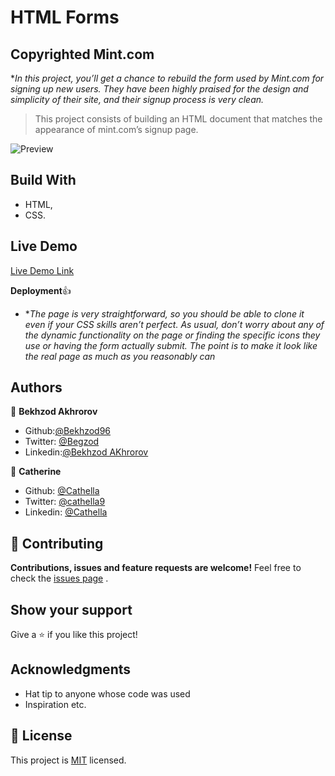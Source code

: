 # HTML Forms

## Copyrighted Mint.com

\*_In this project, you’ll get a chance to rebuild the form used by Mint.com for signing up new users. They have been highly praised for the design and simplicity of their site, and their signup process is very clean._

> This project consists of building an HTML document that matches the appearance of mint.com’s signup page.

![Preview](https://rawcdn.githack.com/Bekhzod96/MintSignUp/3dd76e0d5a2434a65068821169b295c2c47559e3/png/result.jpg)

## Build With

- HTML,
- CSS.

## Live Demo

[Live Demo Link](https://rawcdn.githack.com/Bekhzod96/MintSignUp/b3a8d073d7a4068660ca8dcea8103aea335bc7fe/index.html)

**Deployment**:+1:

- \*_The page is very straightforward, so you should be able to clone it even if your CSS skills aren’t perfect. As usual, don’t worry about any of the dynamic functionality on the page or finding the specific icons they use or having the form actually submit. The point is to make it look like the real page as much as you reasonably can_

## Authors

👤 **Bekhzod Akhrorov**

- Github:[@Bekhzod96](https://github.com/Bekhzod96)
- Twitter: [ @Begzod](https://twitter.com/25d47e8987f740b)
- Linkedin:[@Bekhzod AKhrorov](https://www.linkedin.com/in/bekhzod-akhrorov-b24232113/)

👤 **Catherine**

- Github: [@Cathella](https://github.com/Cathella)
- Twitter: [@cathella9](https://twitter.com/cathella9)
- Linkedin: [@Cathella](https://www.linkedin.com/in/catherine-nakitto-51ba2a40/)

## 🤝 Contributing

**Contributions, issues and feature requests are welcome!**
Feel free to check the [issues page](https://github.com/Bekhzod96/MintSignUp/blob/feature-1/index.html) .

## Show your support

Give a ⭐️ if you like this project!

## Acknowledgments

- Hat tip to anyone whose code was used
- Inspiration etc.

## 📝 License

This project is [MIT](lic.url) licensed.
